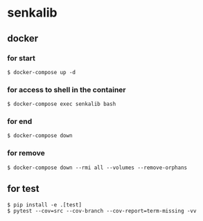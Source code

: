 # senkalib


## docker
### for start

```
$ docker-compose up -d
```

### for access to shell in the container

```
$ docker-compose exec senkalib bash
```

### for end

```
$ docker-compose down
```

### for remove

```
$ docker-compose down --rmi all --volumes --remove-orphans
```

## for test

```
$ pip install -e .[test]
$ pytest --cov=src --cov-branch --cov-report=term-missing -vv
```
